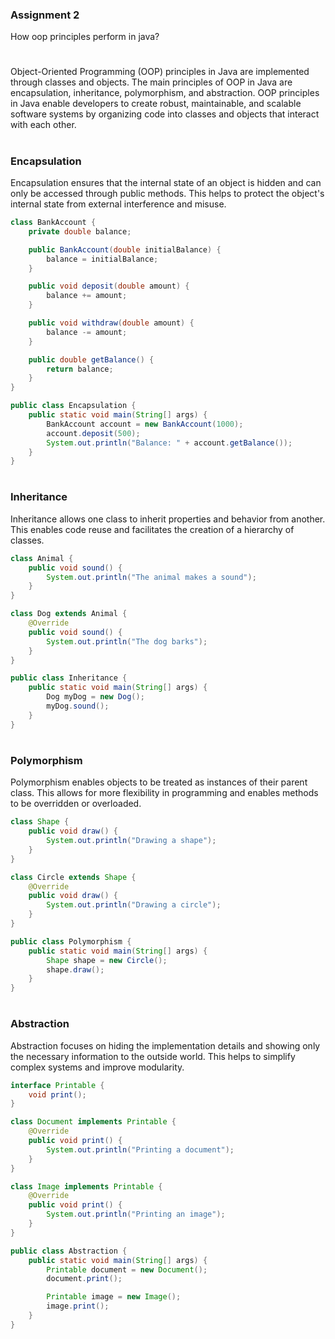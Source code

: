 ### Assignment 2
How oop principles perform in java?
#
Object-Oriented Programming (OOP) principles in Java are implemented through classes and objects. The main principles of OOP in Java are encapsulation, inheritance, polymorphism, and abstraction. OOP principles in Java enable developers to create robust, maintainable, and scalable software systems by organizing code into classes and objects that interact with each other.

#
### Encapsulation
Encapsulation ensures that the internal state of an object is hidden and can only be accessed through public methods. This helps to protect the object's internal state from external interference and misuse.  

```java
class BankAccount {
    private double balance;

    public BankAccount(double initialBalance) {
        balance = initialBalance;
    }

    public void deposit(double amount) {
        balance += amount;
    }

    public void withdraw(double amount) {
        balance -= amount;
    }

    public double getBalance() {
        return balance;
    }
}

public class Encapsulation {
    public static void main(String[] args) {
        BankAccount account = new BankAccount(1000);
        account.deposit(500);
        System.out.println("Balance: " + account.getBalance()); 
    }
}


```
#
### Inheritance
Inheritance allows one class to inherit properties and behavior from another. This enables code reuse and facilitates the creation of a hierarchy of classes.

```java
class Animal {
    public void sound() {
        System.out.println("The animal makes a sound");
    }
}

class Dog extends Animal {
    @Override
    public void sound() {
        System.out.println("The dog barks");
    }
}

public class Inheritance {
    public static void main(String[] args) {
        Dog myDog = new Dog();
        myDog.sound(); 
    }
}
```
#
### Polymorphism
Polymorphism enables objects to be treated as instances of their parent class. This allows for more flexibility in programming and enables methods to be overridden or overloaded.
```java
class Shape {
    public void draw() {
        System.out.println("Drawing a shape");
    }
}

class Circle extends Shape {
    @Override
    public void draw() {
        System.out.println("Drawing a circle");
    }
}

public class Polymorphism {
    public static void main(String[] args) {
        Shape shape = new Circle();
        shape.draw(); 
    }
}
```

#
### Abstraction
Abstraction focuses on hiding the implementation details and showing only the necessary information to the outside world. This helps to simplify complex systems and improve modularity.

```java
interface Printable {
    void print();
}

class Document implements Printable {
    @Override
    public void print() {
        System.out.println("Printing a document");
    }
}

class Image implements Printable {
    @Override
    public void print() {
        System.out.println("Printing an image");
    }
}

public class Abstraction {
    public static void main(String[] args) {
        Printable document = new Document();
        document.print(); 

        Printable image = new Image();
        image.print(); 
    }
}
```